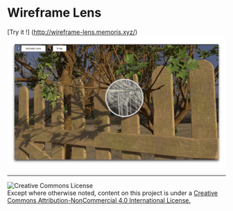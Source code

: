 # Wireframe Lens

[Try it !] (http://wireframe-lens.memoris.xyz/)
[![](./Poster.jpg#center)](http://wireframe-lens.memoris.xyz/)

------

![Creative Commons License](https://i.creativecommons.org/l/by-nc/4.0/88x31.png)<br>
Except where otherwise noted, content on this project is under a [Creative Commons Attribution-NonCommercial 4.0 International License.](http://creativecommons.org/licenses/by-nc/4.0/)
